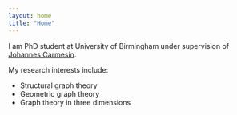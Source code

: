 ```yaml
---
layout: home
title: "Home"
---
```


I am PhD student at University of Birmingham under supervision of <a href="https://web.mat.bham.ac.uk/J.Carmesin/">Johannes Carmesin</a>.

My research interests include:
<ul>
	<li> Structural graph theory </li>
	<li> Geometric graph theory </li>
	<li> Graph theory in three dimensions </li>
</ul>